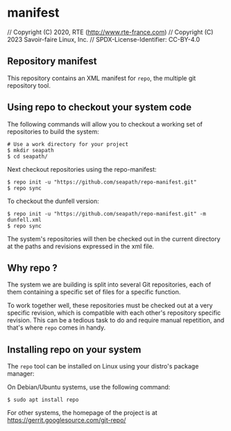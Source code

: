 # manifest
// Copyright (C) 2020, RTE (http://www.rte-france.com)
// Copyright (C) 2023 Savoir-faire Linux, Inc.
// SPDX-License-Identifier: CC-BY-4.0

## Repository manifest

This repository contains an XML manifest for `repo`, the multiple git repository
tool.

## Using repo to checkout your system code

The following commands will allow you to checkout a working set of repositories
to build the system:

```
# Use a work directory for your project
$ mkdir seapath
$ cd seapath/
```

Next checkout repositories using the repo-manifest:

```
$ repo init -u "https://github.com/seapath/repo-manifest.git"
$ repo sync
```

To checkout the dunfell version:

```
$ repo init -u "https://github.com/seapath/repo-manifest.git" -m dunfell.xml
$ repo sync
```

The system's repositories will then be checked out in the current directory at
the paths and revisions expressed in the xml file.

## Why repo ?

The system we are building is split into several Git repositories, each of them
containing a specific set of files for a specific function.

To work together well, these repositories must be checked out at a very specific
revision, which is compatible with each other's repository specific revision.
This can be a tedious task to do and require manual repetition, and
that's where `repo` comes in handy.

## Installing repo on your system

The `repo` tool can be installed on Linux using your distro's package manager:

On Debian/Ubuntu systems, use the following command:

```
$ sudo apt install repo
```

For other systems, the homepage of the project is at
https://gerrit.googlesource.com/git-repo/
